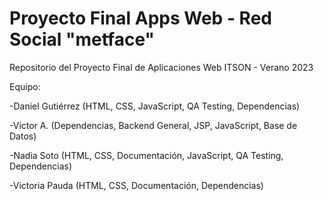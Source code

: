 # Proyecto Final Apps Web - Red Social "metface"
Repositorio del Proyecto Final de Aplicaciones Web ITSON - Verano 2023

Equipo:

-Daniel Gutiérrez (HTML, CSS, JavaScript, QA Testing, Dependencias)

-Victor A. (Dependencias, Backend General, JSP, JavaScript, Base de Datos)

-Nadia Soto (HTML, CSS, Documentación, JavaScript, QA Testing, Dependencias)

-Victoria Pauda (HTML, CSS, Documentación, Dependencias)
